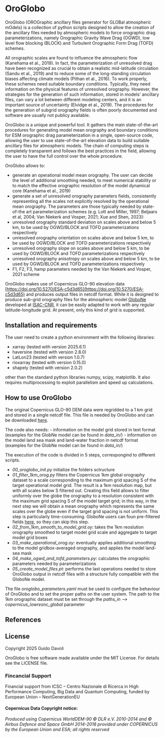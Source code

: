 # OroGlobo

OroGlobo (OROGraphic ancillary files generator for GLOBal atmospheric mOdels) is a collection of python scripts designed to allow the creation of the ancillary files needed by atmospheric models to force orographic drag parameterizations, namely Orographic Gravity Wave Drag (OGWD), low level flow blocking (BLOCK) and Turbulent Orographic Form Drag (TOFD) schemes. 

All orographic scales are found to influence the atmospheric flow (Kanehama et al., 2019). In fact, the  parameterization of unresolved drag have been recognized as crucial to obtain a realistic mid-latitude circulation (Sandu et al., 2019) and to reduce some of the long-standing circulation biases affecting climate
models (Pithan et al., 2016). To work properly, these schemes need suitable boundary conditions. Typically, they
need information on the physical features of unresolved orography. However, the strategies for the generation of such information, stored in models' ancillary files, can vary a lot between different modeling centers, and it is an important source of uncertainty (Elvidge et al., 2019). The procedures for the generation of subgrid orography fields is often poorly documented and software are usually not publicy available.

OroGlobo is a unique and powerful tool. It gathers the main state-of-the-art procedures for generating model mean orography and boundary conditions for ESM orographic drag parameterization in a single, open-source code, allowing the user to use state-of-the-art elevation data to build suitable ancillary files for atmospheric models. The chain of computing steps is completely transparent and follows the best practices in the field, allowing the user to have the full control over the whole procedure.

OroGlobo allows to:

- generate an operational model mean orography. The user can decide the level of additional smoothing needed, to meet numerical stability or to match the effective orographic resolution of the model dynamical core (Kanehama et al., 2019)
- generate a set of unresolved orography parameters fields, consistently representing all the scales not explicitly resolved by the operational mean orography. The parameters are those typically needed by state-of-the art parameterization schemes (e.g. Lott and Miller, 1997; Beljaars et al, 2004; Van Niekerk and Vosper, 2021; Xue and Shen, 2023):
- unresolved orography standard deviation on scales above and below 5 km, to be used by OGWD/BLOCK and TOFD parameterizations respectively
- unresolved orography orientation on scales above and below 5 km, to be used by OGWD/BLOCK and TOFD parameterizations respectively
- unresolved orography slope on scales above and below 5 km, to be used by OGWD/BLOCK and TOFD parameterizations respectively
- unresolved orography anisotropy on scales above and below 5 km, to be used by OGWD/BLOCK and TOFD parameterizations respectively
- F1, F2, F3, hamp parameters needed by the Van Niekerk and Vosper, 2021 scheme


OroGlobo makes use of Copernicus GLO-90 elevation data [https://doi.org/10.5270/ESA-c5d3d65](https://doi.org/10.5270/ESA-c5d3d65) and produces output files in netcdf format. While it is designed to produce sub-grid orography files for the atmospheric model [GloboNe](https://git.isac.cnr.it/esm/globone) developed at [ISAC-CNR](https://www.isac.cnr.it/), it can be easily adapted to work with any regular latitude-longitude grid. At present, only this kind of grid is supported.

## Installation and requirements

The user need to create a python environment with the following libraries:

- xarray (tested with version 2025.6.1)
- haversine (tested with version 2.8.0)
- LatLon23 (tested with version 1.0.7)
- rioxarray (tested with version 0.15.0)
- shapely (tested with version 2.0.2)

other than the standard python libraries numpy, scipy, matplotlib. It also requires multiprocessing to exploit parallelism and speed up calculations.

## How to use OroGlobo

The original Copernicus GLO-90 DEM data were regridded to a 1 km grid and stored in a single netcdf file. This file is needed by OroGlobo and can be downloaded [here](https://zenodo.org/records/17414359).

The code also needs:
    - information on the model grid stored in text format (examples for the GlobNe model can be found in *data_in/*)
    - information on the model land sea mask and land-water fraction in netcdf format (examples for the GlobNe model can be found in *data_in/*)

The execution of the code is divided in 5 steps, correspongind to different scripts.

- *00_oroglobo_init.py* initialize the folders sctructure
- *01_filter_1km_orog.py* filters the Copernicus 1km global orography dataset to a scale corresponding to the maximum grid spacing S of the target operational model grid. The result is a 1km resolution map, but with all scales below S filtered out. Creating this field allows to filter uniformly over the globe the orography to a resolution consistent with the maximum grid spacing S of the model target grid; in this way, in the next step we will obtain a mean orography which represents the same scales over the globe even if the target grid spacing is not uniform. This step is particularly time-consuming. GloboNe users can foun pre-filtered fields [here](https://zenodo.org/records/17435467), so they can skip this step.
- *02_from_1km_smooth_to_model_grid.oy*: takes the 1km reoslution orography smoothed to target model grid scale
    and aggregate to target model grid boxes
- *03_make_operational_orog.oy*: eventually applies additional smoothing to the model gridbox-averaged orography, and applies the model land-sea mask
- *04_make_ogwd_and_tofd_parameters.py*: calculates the orographic parameters needed by parameterizations
- *05_create_model_files.pt*: performs the last operations needed to store OroGlobo output in netcdf files with a structure fully compatible with the GloboNe model.

The file *oroglobo_parameters.yaml* must be used to configure the behaviour of OroGlobo and to set the proper paths on the user system.
The path to the 1km orographic dataset must be set through the *paths_in --> copernicus_lowresnc_global* parameter

## References



## License

Copyright 2025 Guido Davoli

OroGlobo is free software made available under the MIT License. For details see the LICENSE file.


### Fincancial Support

Financial support from ICSC – Centro Nazionale di Ricerca in High Performance Computing, Big Data and Quantum Computing, funded by European Union – NextGenerationEU

#### Copernicus Data Copyright notice:
*Produced using Copernicus WorldDEM-90 © DLR e.V. 2010-2014 and © Airbus Defence and Space GmbH 2014-2018 provided under COPERNICUS by the European Union and ESA; all rights reserved*